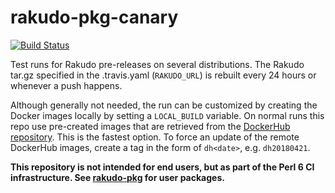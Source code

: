 # rakudo-pkg-canary

[![Build Status](https://travis-ci.org/nxadm/rakudo-pkg-canary.svg?branch=master)](https://travis-ci.org/nxadm/rakudo-pkg-canary)

Test runs for Rakudo pre-releases on several distributions. The Rakudo tar.gz
specified in the .travis.yaml (`RAKUDO_URL`) is rebuilt every 24 hours or
whenever a push happens.

Although generally not needed, the run can be customized by creating the
Docker images locally by setting a `LOCAL_BUILD` variable. On normal runs this
repo use pre-created images that are retrieved from the
[DockerHub repository](https://hub.docker.com/r/nxadm/rakudo-pkg-canary). This
is the fastest option. To force an update of the remote DockerHub images,
create a tag in the form of `dh<date>`, e.g. `dh20180421`.

**This repository is not intended for end users, but as part of the Perl 6 CI
infrastructure. See [rakudo-pkg](https://github.com/nxadm/) for user
packages.**

